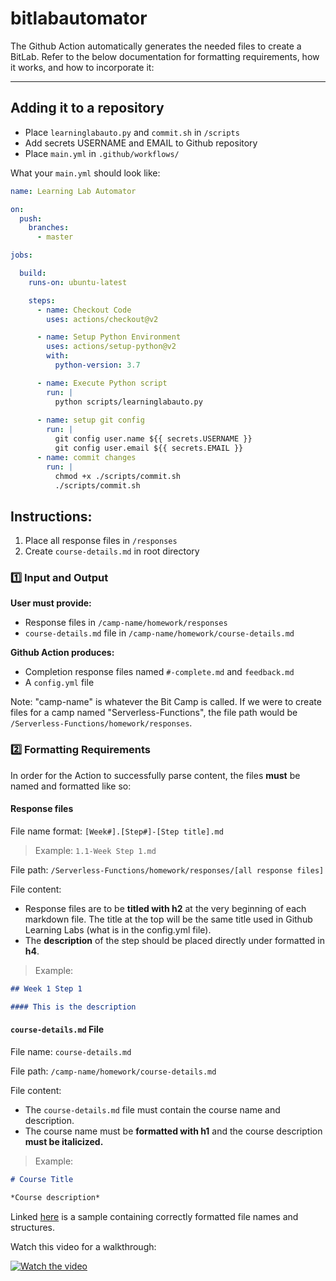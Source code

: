 # bitlabautomator

The Github Action automatically generates the needed files to create a BitLab. Refer to the below documentation for formatting requirements, how it works, and how to incorporate it:

---

## Adding it to a repository

* Place `learninglabauto.py` and `commit.sh` in `/scripts`
* Add secrets USERNAME and EMAIL to Github repository
* Place `main.yml` in `.github/workflows/`

What your `main.yml` should look like:

```yml
name: Learning Lab Automator

on:
  push:
    branches:
      - master

jobs:

  build:
    runs-on: ubuntu-latest

    steps:
      - name: Checkout Code
        uses: actions/checkout@v2

      - name: Setup Python Environment
        uses: actions/setup-python@v2
        with:
          python-version: 3.7

      - name: Execute Python script
        run: |
          python scripts/learninglabauto.py
          
      - name: setup git config
        run: |
          git config user.name ${{ secrets.USERNAME }}
          git config user.email ${{ secrets.EMAIL }}
      - name: commit changes
        run: |
          chmod +x ./scripts/commit.sh
          ./scripts/commit.sh
```

## Instructions:
1. Place all response files in `/responses`
2. Create `course-details.md` in root directory

### :one: Input and Output

**User must provide:**
- Response files in `/camp-name/homework/responses`
- `course-details.md` file in `/camp-name/homework/course-details.md`

**Github Action produces:**
- Completion response files named `#-complete.md` and `feedback.md`
- A `config.yml` file

Note: "camp-name" is whatever the Bit Camp is called. If we were to create files for a camp named "Serverless-Functions", the file path would be `/Serverless-Functions/homework/responses`.

### :two: Formatting Requirements

In order for the Action to successfully parse content, the files **must** be named and formatted like so:

#### Response files

File name format: `[Week#].[Step#]-[Step title].md`

> Example: `1.1-Week Step 1.md`

File path: `/Serverless-Functions/homework/responses/[all response files]`

File content: 
* Response files are to be **titled with h2** at the very beginning of each markdown file. The title at the top will be the same title used in Github Learning Labs (what is in the config.yml file). 
* The **description** of the step should be placed directly under formatted in **h4**.

> Example:
```md
## Week 1 Step 1

#### This is the description
```

#### `course-details.md` File

File name: `course-details.md`

File path: `/camp-name/homework/course-details.md`

File content: 
* The `course-details.md` file must contain the course name and description.
* The course name must be **formatted with h1** and the course description **must be italicized.**

> Example:

```md
# Course Title

*Course description*
```
Linked [here](https://github.com/emsesc/sample-learninglab) is a sample containing correctly formatted file names and structures.

Watch this video for a walkthrough:

[![Watch the video](https://cdn.loom.com/sessions/thumbnails/d21df3bc8776488b81c6682449e81776-with-play.gif)](https://www.loom.com/share/d21df3bc8776488b81c6682449e81776)
